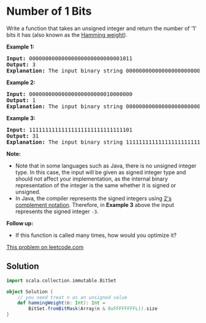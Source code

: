 # Number of 1 Bits

Write a function that takes an unsigned integer and return the number of '1'
bits it has (also known as the [Hamming
weight](http://en.wikipedia.org/wiki/Hamming_weight)).

**Example 1:**
<pre>
<b>Input:</b> 00000000000000000000000000001011
<b>Output:</b> 3
<b>Explanation:</b> The input binary string 00000000000000000000000000001011 has a total of three '1' bits.
</pre>

**Example 2:**
<pre>
<b>Input:</b> 00000000000000000000000010000000
<b>Output:</b> 1
<b>Explanation:</b> The input binary string 00000000000000000000000010000000 has a total of one '1' bit.
</pre>

**Example 3:**
<pre>
<b>Input:</b> 11111111111111111111111111111101
<b>Output:</b> 31
<b>Explanation:</b> The input binary string 11111111111111111111111111111101 has a total of thirty one '1' bits.
</pre>

**Note:**

* Note that in some languages such as Java, there is no unsigned integer type.
  In this case, the input will be given as signed integer type and should not
  affect your implementation, as the internal binary representation of the
  integer is the same whether it is signed or unsigned.
* In Java, the compiler represents the signed integers using [2's complement
  notation](https://en.wikipedia.org/wiki/Two%27s_complement). Therefore, in
  **Example 3** above the input represents the signed integer `-3`.

**Follow up:**

* If this function is called many times, how would you optimize it?

[This problem on leetcode.com](https://leetcode.com/problems/number-of-1-bits/)

## Solution

```scala
import scala.collection.immutable.BitSet

object Solution {
    // you need treat n as an unsigned value
    def hammingWeight(n: Int): Int =
        BitSet.fromBitMask(Array(n & 0xFFFFFFFFL)).size
}
```
